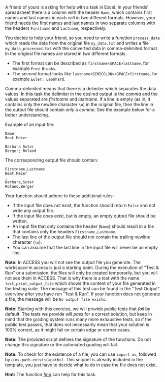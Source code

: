 A friend of yours is asking for help with a task in Excel. In your friends' spreadsheet
there is a column with the header `Name`, which contains first names and
last names in each cell in two different formats. However, your friend needs the
first names and last names in two separate columns with the headers `Firstname` and
`Lastname`, respectively.

You decide to help your friend, so you need to write a function `process_data`
which reads the data from the original file `my_data.txt` and writes a file
`my_data_processed.txt` with the converted data in
comma-delimited format. In the original file
names are stored in two different formats.
- The first format can be described as `firstname<SPACE>lastname`, for example `Fred Brooks`.
- The second format looks like `lastname<SEMICOLON><SPACE>firstname`, for example `Euler; Leonhard`.

Comma-delimited means that there is a delimiter which separates the data values.
In this task the delimiter in the desired output is the _comma_ and the values separated are _firstname_
and _lastname_. If a line is empty (as in, it contains only the newline character `\n`)
in the original file, then the line in the output file should contain *only* a _comma_.
See the example below for a better understanding.

Example of an input file:

    Name
    Beat Meier

    Barbara Suter
    Berger; Roland

The corresponding output file should contain:

    Firstname,Lastname
    Beat,Meier
    ,
    Barbara,Suter
    Roland,Berger

Your function should adhere to these additional rules:
- If the input file does not exist, the function should return `False` and not write any output file.
- If the input file does exist, but is empty, an empty output file should be written.
- An input file that only contains the header (`Name`) should result in a file that contains only the
headers `Firstname,Lastname`.
- The last line of the output file should not contain the trailing newline character (`\n`).
- You can assume that the last line in the input file will never be an empty line.

**Note:** In ACCESS you will not see the output file you generate. The workspace in access is just
a starting point. During the execution of "Test & Run" or a submission, the files will only be created
temporarily, but you will not see them in ACCESS. That is why
there is a test with the name `test_print_output_file` which shows the content of 
your file generated in the testing suite. The message of this test can be found
in the "Test Output" overview after you have run "Test & Run". If your function 
does not generate a file, the message will be `No output file exists`.

**Note:** Starting with this exercise, we will provide public tests that *fail*
by default. The tests we provide will *pass* for a correct solution, but keep in
mind that the grading system runs many more exhaustive tests, so if the public
test passes, that does not necessarily mean that your solution is 100% correct,
as it might fail on certain edge or corner cases.

**Note:** The provided script defines the signature of the functions. Do not
change this signature or the automated grading will fail.

**Note:** To check for the existence of a file, you can use `import os`, followed
by a `os.path.exists(«path»)`. This snippet is already included in the template,
you just have to decide what to do in case the file does not exist.

**Hint:** The function [*find*][find] can help for this task.

[find]:https://docs.python.org/3/library/stdtypes.html#str.find
